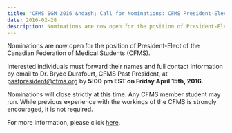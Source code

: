 ```yaml
---
title: "CFMS SGM 2016 &ndash; Call for Nominations: CFMS President-Elect"
date: 2016-02-28
description: Nominations are now open for the position of President-Elect of the Canadian Federation of Medical Students (CFMS). Deadline April 15th, 2016.
---
```


Nominations are now open for the position of President-Elect of the Canadian Federation of Medical Students (CFMS).

Interested individuals must forward their names and full contact information by email to Dr. Bryce Durafourt, CFMS Past President, at pastpresident@cfms.org by **5:00 pm EST on Friday April 15th, 2016.**

Nominations will close strictly at this time. Any CFMS member student may run. While previous experience with the workings of the CFMS is strongly encouraged, it is not required.

For more information, please click [here](/files/updates/SGM_2016_Call_for_Nominations_President-Elect.pdf). 